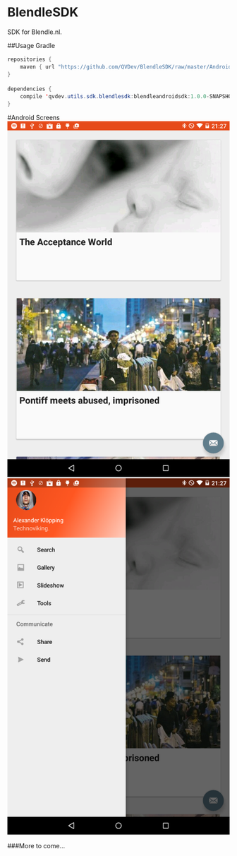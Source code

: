 # BlendleSDK
SDK for Blendle.nl.

##Usage
Gradle

```java
repositories {
    maven { url "https://github.com/QVDev/BlendleSDK/raw/master/Android/SDK/releases/" }
}

dependencies {
    compile 'qvdev.utils.sdk.blendlesdk:blendleandroidsdk:1.0.0-SNAPSHOT'
}
```
#Android Screens
![Alt text](/screens/device-2015-10-04-175708.png)
![Alt text](/screens/device-2015-10-04-175727.png)

###More to come...

